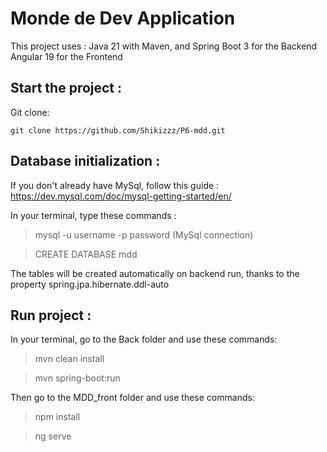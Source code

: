 # Monde de Dev Application

This project uses : 
Java 21 with Maven, and Spring Boot 3 for the Backend 
Angular 19 for the Frontend 

## Start the project :

Git clone:

    git clone https://github.com/Shikizzz/P6-mdd.git

## Database initialization :

If you don't already have MySql, follow this guide : https://dev.mysql.com/doc/mysql-getting-started/en/

In your terminal, type these commands :

> mysql -u username -p password       (MySql connection)

> CREATE DATABASE mdd 

The tables will be created automatically on backend run, thanks to the property spring.jpa.hibernate.ddl-auto 

## Run project :

In your terminal, go to the Back folder and use these commands:

> mvn clean install 

> mvn spring-boot:run 

Then go to the MDD_front folder and use these commands:

> npm install

> ng serve
